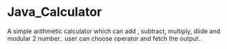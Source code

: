 # Java_Calculator

A simple arithmetic calculator which can add , subtract, multiply, diide and modular 2 number..
user can choose operator and fetch the output..
